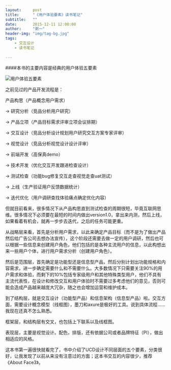 ```yaml
---
layout:     post
title:      "《用户体验要素》读书笔记"
subtitle:   ""
date:       2015-12-11 12:00:00
author:     "粥一"
header-img: "img/tag-bg.jpg"
tags:
    - 交互设计
    - 读书笔记
    
---
```

####本书的主要内容是经典的用户体验五要素


![用户体验五要素](http://upload-images.jianshu.io/upload_images/674139-b50f6812425bcd54.png?imageMogr2/auto-orient/strip%7CimageView2/2/w/1240)

之前见过的产品开发流程是：

产品构思（产品概念用户需求）

→ 研究分析（竞品分析用户研究）

→ 产品立项（产品目标需求评审立项会议排期）

→ 交互设计（竞品分析设计规划用户研究交互方案专家评审）

→ 视觉设计（竞品分析视觉设计设计评审）

→ 前端开发（高保真demo）

→ 技术开发（优化交互开发跟进检查设计）

→ 测试检查（功能bug修复交互走查视觉走查uat测试）

→ 上线（生产验证用户反馈数据统计）

→ 迭代优化（用户调研查找体验痛点确定优化内容）


但就目前看来，很多情况下从产品构思直到测试检查的周期很短，毕竟互联网思维。很多情况下必须要在最短的时间内做出version1.0，拿出来内测，然后上线，如果看着有机会，就再一步步去迭代，之后的任务可能更重。

从战略层来看，首先是分析用户需求，以此来确定产品目标（而不是为了做出产品然后给广告公司去想办法宣传），这个阶段还需要去做一定的用户调研，然后也可以根据一些信息来创建用户角色，他们包括的是各种主流用户的信息，以此构想出来一些用户个体，进行用户需求分析（创建用户角色）。

然后是范围层，首先确定是功能型还是信息型产品，然后分别计划出功能规格和内容需求，进一步确定需要什么和不需要什么。大多数情况下只需要关注90%的用户需求和体验，而剩下的10%包括专家级用户和其他特殊类型用户，他们不具有主流代表性，在设计和修改交互和用户体验时不需要过多考虑他们的意见，否则可能会造成产品越来越庞大冗杂，随之也会增加运营和维护成本。

到了结构层，就是交互设计（功能型产品）和信息架构（信息型产品）啦。交互方面，需要设计概念模型（线框图），墨刀和axure是极好的工具。说到具体流程……我现在还真不怎么熟悉。

框架层，和结构层有交叉，也包括上下联系以及线框图。

表现层，主要是视觉设计。配色，排版，还有依据公司或者品牌特征（PI），做出相适应的风格。

这本书第一遍很快就看完了，书中介绍了UCD设计不同层面的五个要素，分类很好，让我发现了以前从来没有注意过的方面；这本书交互的内容很少，推荐《About Face3》。